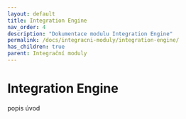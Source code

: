 ```yaml
---
layout: default
title: Integration Engine 
nav_order: 4
description: "Dokumentace modulu Integration Engine"
permalink: /docs/integracni-moduly/integration-engine/
has_children: true
parent: Integrační moduly
---
```


# Integration Engine

popis úvod
